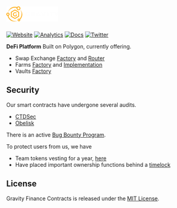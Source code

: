 # [<img src="gravity_shortTitle_Fulllogo.png" alt="GravityFinance" height="40px">](https://gravityfinance.io/)

[![Website](https://img.shields.io/website?down_color=red&up_color=green&up_message=online&url=https%3A%2F%2Fgravityfinance.io%2F)](https://gravityfinance.io/)
[![Analytics](https://img.shields.io/badge/Swap-Analytics%20-orange)](https://analytics.gravityfinance.io/)
[![Docs](https://img.shields.io/badge/docs-%F0%9F%93%84-blue)](https://inthenextversion.gitbook.io/gravity-finance/)
[![Twitter](https://img.shields.io/twitter/follow/Gravity_Finance?style=plastic)](https://twitter.com/gravity_finance?lang=en)

**DeFi Platform** Built on Polygon, currently offering.
 * Swap Exchange [Factory](https://polygonscan.com/address/0x3ed75AfF4094d2Aaa38FaFCa64EF1C152ec1Cf20) and [Router](https://polygonscan.com/address/0x57dE98135e8287F163c59cA4fF45f1341b680248)
 * Farms [Factory](https://polygonscan.com/address/0x41d8920282eEDCcfC2f857e5e40Aa560a65d762B) and [Implementation](https://polygonscan.com/address/0xd5d3b955698831cc05ad1cb03ba2ba4ddfc2de1d)
 * Vaults [Factory](https://polygonscan.com/address/0xDc15F68E5F80ACD5966c84f518B1504A7E1772CA)


## Security

Our smart contracts have undergone several audits.
  * [CTDSec](https://github.com/JorgeRodriguezsec/CTDsec/blob/main/Audits/Cybersecurity_Audit_CTDSEC_Gravity_v4.pdf)
  * [Obelisk](https://github.com/Tibereum/obelisk-audits/blob/main/Gravity.pdf)

There is an active [Bug Bounty Program](https://gravityfinance.medium.com/bug-bounty-c3ef8c433ae5).

To protect users from us, we have
  * Team tokens vesting for a year, [here](https://polygonscan.com/address/0xB45Ba3f36C1C6c306F1D6f7c2D7d4564B6aF168D)
  * Have placed important ownership functions behind a [timelock](https://polygonscan.com/address/0x6CC7f1578e8a7dc5a6233182Ea28bFF45B0950aC)

## License

Gravity Finance Contracts is released under the [MIT License](LICENSE).